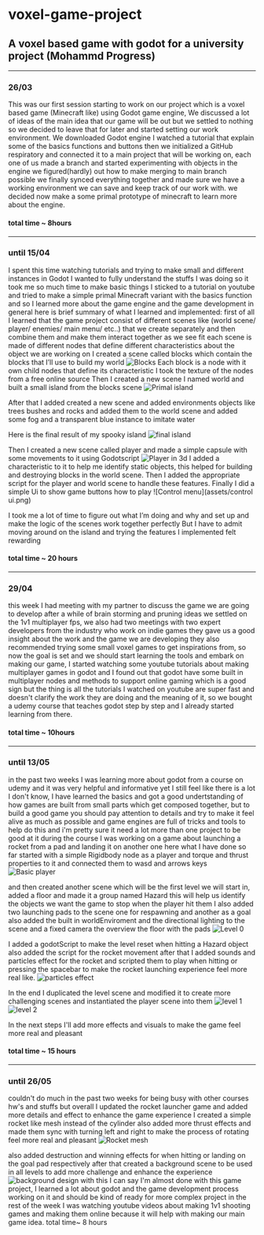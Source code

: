 # voxel-game-project
## A voxel based game with godot for a university project (Mohammd Progress)
***
### 26/03
This was our first session starting to work on our project which is a voxel based game (Minecraft like) using Godot game engine,
We discussed a lot of ideas of the main idea that our game will be out but we settled to nothing so we decided to leave that for later and started setting our work environment.
We downloaded Godot engine I watched a tutorial that explain some of the basics functions and buttons then we  initialized a GitHub respiratory and 
connected it to a main project that will be working on, each one of us made a branch and started experimenting with objects in the engine we figured(hardly) out how to make merging to main branch possible we finally synced everything together and made sure we have a working environment we can save and keep track of our work with.
we decided now make a some primal prototype of minecraft to learn more about the engine.

#### total time ~ 8hours
***
### until 15/04
I spent this time watching tutorials and trying to make small and different instances in Godot I wanted to fully understand the stuffs I was doing so it took me so much time to make basic things I sticked to a tutorial on youtube and tried to make a simple primal Minecraft variant with the basics function and so I learned more about the game engine and the game development in general here is brief summary of what I learned and implemented:
first of all I learned that the game project consist of different scenes like (world scene/ player/ enemies/ main menu/ etc..) that we create separately and then combine them and make them interact together as we see fit each scene is made of different nodes that define different characteristics about the object we are working on 
I created a scene called blocks which contain the blocks that I’ll use to build my world
  ![Blocks](assets/blocks.png)
Each block is a node with it own child nodes that define its characteristic
I took the texture of the nodes from a free online source 
Then I created a new scene I named world and built a small island from the blocks scene
  ![Primal island](assets/island.png)

After that I added created a new scene and added environments objects like trees bushes and rocks and added them to the world scene and added some fog and a transparent blue instance to imitate water

Here is the final result of my spooky island
  ![final island](assets/final_island.png)

Then I created a new scene called player and made a simple capsule with some movements to it using Godotscript 
   ![Player in 3d](assets/player.png)
I added a characteristic to it to help me identify static objects, this helped for building and destroying blocks in the world scene.
Then I added the appropriate script for the player and world scene to handle these features.
Finally I did a simple Ui to show game buttons  how to play
   ![Control menu](assets/control ui.png)

I took me a lot of time to figure out what I’m doing and why and set up and make the logic of the scenes work together perfectly 
But I have to admit moving around on the island and trying the features I implemented felt rewarding

#### total time ~ 20 hours

***
### 29/04
this week I had meeting with my partner to discuss the game we are going to develop after a while of brain storming and pruning ideas we settled on the 1v1 multiplayer fps, we also had two meetings with two expert developers from the industry who work on indie games they gave us a good insight about the work and the game we are developing they also recommended trying some small voxel games to get inspirations from, so now the goal is set and we should start learning the tools and embark on making our game, I started watching some youtube tutorials about making multiplayer games in godot and I found out that godot have some built in multiplayer nodes and methods to support online gaming which is a good sign but the thing is all the tutorials I watched on youtube are super fast and doesn't clarify the work they are doing and the meaning of it, so we bought a udemy course that teaches godot step by step and I already started learning from there.

#### total time ~ 10hours

***
### until 13/05
in the past two weeks I was learning more about godot from a course on udemy and it was very helpful and informative yet I still feel like there is a lot I don't know, I have learned the basics and got a good undertstanding of how games are built from small parts which get composed together, but to build a good game you should pay attention to details and try to make it feel alive as much as possible and game engines are full of tricks and tools to help do this and i'm pretty sure it need a lot more than one project to be good at it during the course I was working on a game about launching a rocket from a  pad and landing it on another one here what I have done so far
started with a simple Rigidbody node as a player and torque and thrust properties to it and connected them to wasd and arrows keys
  ![Basic player](assets/rigidbodyp.png)

and then created another scene which will be the first level we will start in, added a floor and made it a group named Hazard this will help us identify the objects we want the game to stop when the player hit them I also added two launching pads to the scene one for  respawning and another as a goal also added the built in worldEnviroment and the directional lighting to the scene and a fixed camera the overview the floor with the pads
 ![Level 0](assets/scene0.png)

I added a godotScript to make the level reset when hitting a Hazard object also added the script for the rocket movement after that I added sounds and particles effect for the rocket and scripted them to play when hitting or pressing the spacebar to make the rocket launching experience feel more real like.
 ![particles effect](assets/particlese.png)

In the end I duplicated the level scene and modified it to create more challenging scenes and instantiated the player scene into them
 ![level 1](assets/level1.png)
 ![level 2](assets/level2.png)

In the next steps I'll add more effects and visuals to make the game feel more real and pleasant 
#### total time ~ 15 hours

***
### until 26/05
couldn't do much in the past two weeks for being busy with other courses hw's and stuffs but overall I updated the rocket launcher game and added more details and effect to enhance the game experience 
I created a simple rocket like mesh instead of the cylinder also added more thrust effects and made them sync with turning left and right to make the process of rotating feel more real and pleasant
 ![Rocket mesh](assets/rocket.png)

also added destruction and winning effects for when hitting or landing on the goal pad respectively 
after that created a background scene to be used in all levels to add more challenge and enhance the experience
 ![background design](assets/background.png)
with this I can say I'm almost done with this game project, I learned a lot about godot and the game development process working on it and should be kind of ready for more complex project in the rest of the week I was watching youtube videos about making 1v1 shooting games and making them online because it will help with making our main game idea.
total time~ 8 hours



